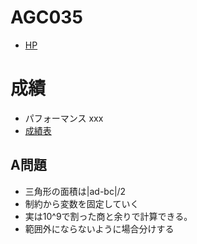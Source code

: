 # AGC035

- [HP](https://atcoder.jp/contests/agc036)

# 成績

- パフォーマンス xxx
- [成績表](https://atcoder.jp/users/takamii228/history/share/agc036)

## A問題

- 三角形の面積は|ad-bc|/2
- 制約から変数を固定していく
- 実は10^9で割った商と余りで計算できる。
- 範囲外にならないように場合分けする